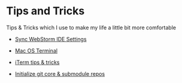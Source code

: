 # Tips and Tricks
Tips &amp; Tricks which I use to make my life a little bit more comfortable

* [Sync WebStorm IDE Settings](https://github.com/oleh-polishchuk/tips-and-tricks/blob/master/Sync%20WebStorm%20IDE%20Settings.md)

* [Mac OS Terminal](https://github.com/oleh-polishchuk/tips-and-tricks/blob/master/Mac%20OS%20Terminal.md)

* [iTerm tips & tricks](https://github.com/oleh-polishchuk/tips-and-tricks/blob/master/iTerm%20tips%20%26%20tricks.md)

* [Initialize git core & submodule repos](https://github.com/oleh-polishchuk/tips-and-tricks/tree/master/init-git-repo-with-submodules)
